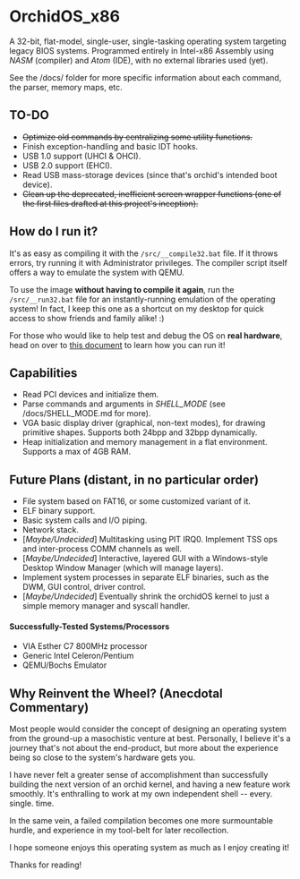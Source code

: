 # OrchidOS_x86
A 32-bit, flat-model, single-user, single-tasking operating system targeting legacy BIOS systems.
Programmed entirely in Intel-x86 Assembly using _NASM_ (compiler) and _Atom_ (IDE), with no external libraries used (yet).

See the /docs/ folder for more specific information about each command, the parser, memory maps, etc.



## TO-DO
- ~~Optimize old commands by centralizing some utility functions.~~
- Finish exception-handling and basic IDT hooks.
- USB 1.0 support (UHCI & OHCI).
- USB 2.0 support (EHCI).
- Read USB mass-storage devices (since that's orchid's intended boot device).
- ~~Clean up the deprecated, inefficient screen wrapper functions (one of the first files drafted at this project's inception).~~



## How do I run it?
It's as easy as compiling it with the `/src/__compile32.bat` file. If it throws errors, try running it with Administrator privileges. The compiler script itself offers a way to emulate the system with QEMU.

To use the image **without having to compile it again**, run the `/src/__run32.bat` file for an instantly-running emulation of the operating system! In fact, I keep this one as a shortcut on my desktop for quick access to show friends and family alike! :)

For those who would like to help test and debug the OS on **real hardware**, head on over to [this document](https://github.com/ZacharyPuhl/OrchidOS_x86/blob/master/docs/BUILD_AND_RUN.md) to learn how you can run it!



## Capabilities
- Read PCI devices and initialize them.
- Parse commands and arguments in _SHELL_MODE_ (see /docs/SHELL_MODE.md for more).
- VGA basic display driver (graphical, non-text modes), for drawing primitive shapes. Supports both 24bpp and 32bpp dynamically.
- Heap initialization and memory management in a flat environment. Supports a max of 4GB RAM.



## Future Plans (distant, in no particular order)
- File system based on FAT16, or some customized variant of it.
- ELF binary support.
- Basic system calls and I/O piping.
- Network stack.
- [_Maybe/Undecided_] Multitasking using PIT IRQ0. Implement TSS ops and inter-process COMM channels as well.
- [_Maybe/Undecided_] Interactive, layered GUI with a Windows-style Desktop Window Manager (which will manage layers).
- Implement system processes in separate ELF binaries, such as the DWM, GUI control, driver control.
- [_Maybe/Undecided_] Eventually shrink the orchidOS kernel to just a simple memory manager and syscall handler.

#### Successfully-Tested Systems/Processors
- VIA Esther C7 800MHz processor
- Generic Intel Celeron/Pentium
- QEMU/Bochs Emulator



## Why Reinvent the Wheel? (Anecdotal Commentary)
Most people would consider the concept of designing an operating system from the ground-up a masochistic venture at best.
Personally, I believe it's a journey that's not about the end-product, but more about the experience being so close to the system's hardware gets you.

I have never felt a greater sense of accomplishment than successfully building the next version of an orchid kernel, and having a new feature work smoothly. It's enthralling to work at my own independent shell -- every. single. time.

In the same vein, a failed compilation becomes one more surmountable hurdle, and experience in my tool-belt for later recollection.

I hope someone enjoys this operating system as much as I enjoy creating it!

Thanks for reading!
